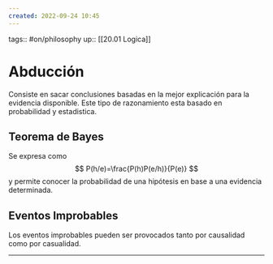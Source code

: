 ```yaml
---
created: 2022-09-24 10:45
---
```

tags:: #on/philosophy 
up:: [[20.01 Logica]]
# Abducción
Consiste en sacar conclusiones basadas en la mejor explicación para la evidencia disponible. Este tipo de razonamiento esta basado en probabilidad y estadistica.

## Teorema de Bayes
Se expresa como $$
P(h/e)=\frac{P(h)P(e/h)}{P(e)}
$$ y permite conocer la probabilidad de una hipótesis en base a una evidencia determinada.

## Eventos Improbables
Los eventos improbables pueden ser provocados tanto por causalidad como por casualidad.
___
